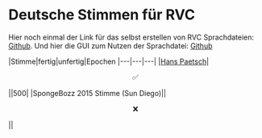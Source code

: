 # Deutsche Stimmen für RVC

Hier noch einmal der Link für das selbst erstellen von RVC Sprachdateien: [Github](https://github.com/RVC-Project/Retrieval-based-Voice-Conversion-WebUI).
Und hier die GUI zum Nutzen der Sprachdatei: [Github](https://github.com/Tiger14n/RVC-GUI)

|Stimme|fertig|unfertig|Epochen
|---|---|---|
|[Hans Paetsch](https://github.com/haunetal1990/AI_RVC_Stimmen/releases/tag/HansPaetsch)|<p align="center">:white_check_mark:</p>||500|
|SpongeBozz 2015 Stimme (Sun Diego)||<p align="center">:x:</p>||
